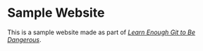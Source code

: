 # Sample Website

This is a sample website made as part of [*Learn Enough Git to Be Dangerous*](http://learnenough.com/git-tutorial).
